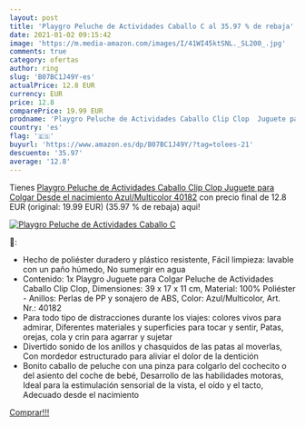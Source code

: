 ```yaml
---
layout: post
title: 'Playgro Peluche de Actividades Caballo C al 35.97 % de rebaja'
date: 2021-01-02 09:15:42
image: 'https://m.media-amazon.com/images/I/41WI45ktSNL._SL200_.jpg'
comments: true
category: ofertas
author: ring
slug: 'B07BC1J49Y-es'
actualPrice: 12.8 EUR
currency: EUR
price: 12.8
comparePrice: 19.99 EUR
prodname: 'Playgro Peluche de Actividades Caballo Clip Clop  Juguete para Colgar  Desde el nacimiento  Azul/Multicolor  40182'
country: 'es'
flag: '🇪🇸'
buyurl: 'https://www.amazon.es/dp/B07BC1J49Y/?tag=tolees-21'
descuento: '35.97'
average: '12.8'
---
```


Tienes [Playgro Peluche de Actividades Caballo Clip Clop  Juguete para Colgar  Desde el nacimiento  Azul/Multicolor  40182](https://www.amazon.es/dp/B07BC1J49Y/?tag=tolees-21) con precio final de  12.8 EUR (original: 19.99 EUR) (35.97 %  de rebaja) aqui!

[![Playgro Peluche de Actividades Caballo C](https://m.media-amazon.com/images/I/41WI45ktSNL._SL200_.jpg)](https://www.amazon.es/dp/B07BC1J49Y/?tag=tolees-21)

🔎:

- Hecho de poliéster duradero y plástico resistente, Fácil limpieza: lavable con un paño húmedo, No sumergir en agua
- Contenido: 1x Playgro Juguete para Colgar Peluche de Actividades Caballo Clip Clop, Dimensiones: 39 x 17 x 11 cm, Material: 100% Poliéster - Anillos: Perlas de PP y sonajero de ABS, Color: Azul/Multicolor, Art. Nr.: 40182
- Para todo tipo de distracciones durante los viajes: colores vivos para admirar, Diferentes materiales y superficies para tocar y sentir, Patas, orejas, cola y crin para agarrar y sujetar
- Divertido sonido de los anillos y chasquidos de las patas al moverlas, Con mordedor estructurado para aliviar el dolor de la dentición
- Bonito caballo de peluche con una pinza para colgarlo del cochecito o del asiento del coche de bebé, Desarrollo de las habilidades motoras, Ideal para la estimulación sensorial de la vista, el oído y el tacto, Adecuado desde el nacimiento

[Comprar!!!](https://www.amazon.es/dp/B07BC1J49Y/?tag=tolees-21)
